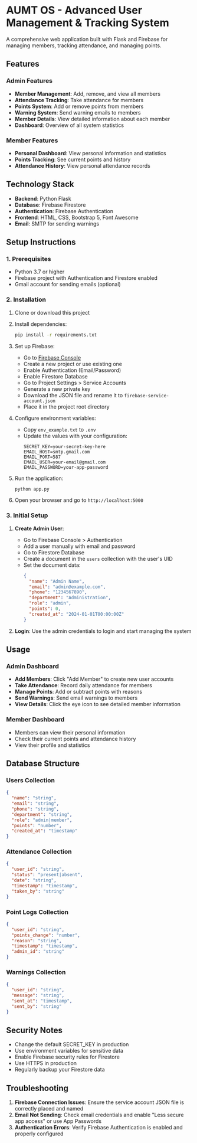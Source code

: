 # AUMT OS - Advanced User Management & Tracking System

A comprehensive web application built with Flask and Firebase for managing members, tracking attendance, and managing points.

## Features

### Admin Features
- **Member Management**: Add, remove, and view all members
- **Attendance Tracking**: Take attendance for members
- **Points System**: Add or remove points from members
- **Warning System**: Send warning emails to members
- **Member Details**: View detailed information about each member
- **Dashboard**: Overview of all system statistics

### Member Features
- **Personal Dashboard**: View personal information and statistics
- **Points Tracking**: See current points and history
- **Attendance History**: View personal attendance records

## Technology Stack

- **Backend**: Python Flask
- **Database**: Firebase Firestore
- **Authentication**: Firebase Authentication
- **Frontend**: HTML, CSS, Bootstrap 5, Font Awesome
- **Email**: SMTP for sending warnings

## Setup Instructions

### 1. Prerequisites
- Python 3.7 or higher
- Firebase project with Authentication and Firestore enabled
- Gmail account for sending emails (optional)

### 2. Installation

1. Clone or download this project
2. Install dependencies:
   ```bash
   pip install -r requirements.txt
   ```

3. Set up Firebase:
   - Go to [Firebase Console](https://console.firebase.google.com/)
   - Create a new project or use existing one
   - Enable Authentication (Email/Password)
   - Enable Firestore Database
   - Go to Project Settings > Service Accounts
   - Generate a new private key
   - Download the JSON file and rename it to `firebase-service-account.json`
   - Place it in the project root directory

4. Configure environment variables:
   - Copy `env_example.txt` to `.env`
   - Update the values with your configuration:
     ```env
     SECRET_KEY=your-secret-key-here
     EMAIL_HOST=smtp.gmail.com
     EMAIL_PORT=587
     EMAIL_USER=your-email@gmail.com
     EMAIL_PASSWORD=your-app-password
     ```

5. Run the application:
   ```bash
   python app.py
   ```

6. Open your browser and go to `http://localhost:5000`

### 3. Initial Setup

1. **Create Admin User**:
   - Go to Firebase Console > Authentication
   - Add a user manually with email and password
   - Go to Firestore Database
   - Create a document in the `users` collection with the user's UID
   - Set the document data:
     ```json
     {
       "name": "Admin Name",
       "email": "admin@example.com",
       "phone": "1234567890",
       "department": "Administration",
       "role": "admin",
       "points": 0,
       "created_at": "2024-01-01T00:00:00Z"
     }
     ```

2. **Login**: Use the admin credentials to login and start managing the system

## Usage

### Admin Dashboard
- **Add Members**: Click "Add Member" to create new user accounts
- **Take Attendance**: Record daily attendance for members
- **Manage Points**: Add or subtract points with reasons
- **Send Warnings**: Send email warnings to members
- **View Details**: Click the eye icon to see detailed member information

### Member Dashboard
- Members can view their personal information
- Check their current points and attendance history
- View their profile and statistics

## Database Structure

### Users Collection
```json
{
  "name": "string",
  "email": "string",
  "phone": "string",
  "department": "string",
  "role": "admin|member",
  "points": "number",
  "created_at": "timestamp"
}
```

### Attendance Collection
```json
{
  "user_id": "string",
  "status": "present|absent",
  "date": "string",
  "timestamp": "timestamp",
  "taken_by": "string"
}
```

### Point Logs Collection
```json
{
  "user_id": "string",
  "points_change": "number",
  "reason": "string",
  "timestamp": "timestamp",
  "admin_id": "string"
}
```

### Warnings Collection
```json
{
  "user_id": "string",
  "message": "string",
  "sent_at": "timestamp",
  "sent_by": "string"
}
```

## Security Notes

- Change the default SECRET_KEY in production
- Use environment variables for sensitive data
- Enable Firebase security rules for Firestore
- Use HTTPS in production
- Regularly backup your Firestore data

## Troubleshooting

1. **Firebase Connection Issues**: Ensure the service account JSON file is correctly placed and named
2. **Email Not Sending**: Check email credentials and enable "Less secure app access" or use App Passwords
3. **Authentication Errors**: Verify Firebase Authentication is enabled and properly configured

